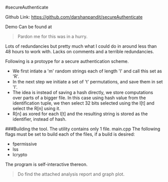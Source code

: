 #secureAuthenticate

Github Link: https://github.com/darshanpandit/secureAuthenticate

Demo Can be found at 

> Pardon me for this was in a hurry.

Lots of redundancies but pretty much what I could do in around less than 48 hours to work with.
Lacks on comments and a terrible redundancies.

Following is a protoype for a secure authentication scheme.
* We first intiate a 'm' random strings each of length 'l' and call this set as 'R'.
* In the next step we initiate a set of 't' permutations, and save them in set 'I'.
* The idea is instead of saving a hash directly, we store computations over parts of a bigger file. In this case using hash  value from the identification tuple, we then select 32 bits selected using the I[t] and select the R[n] using it.
* R[n] as xored for each I[t] and the resulting string is stored as the identifier, instead of hash.

###Building the tool.
The utility contains only 1 file. main.cpp
The following flags must be set to build each of the files, if a build is desired:
* fpermissive
* lss
* lcrypto

The program is self-interactive thereon.
>Do find the attached analysis report and graph plot.
